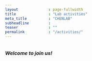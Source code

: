 ```yaml
---
layout              : page-fullwidth
title               : "Lab activities"
meta_title          : "CHENLAB"
subheadline         : 
teaser              : ""
permalink           : "/activities/"
---
```




<img src="{{ site.urlimg }}building_1008x567.jpg" alt="">


### *Welcome to join us!*
